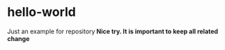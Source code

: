 # hello-world
Just an example for repository<b>
Nice try. It is important to keep all related change
